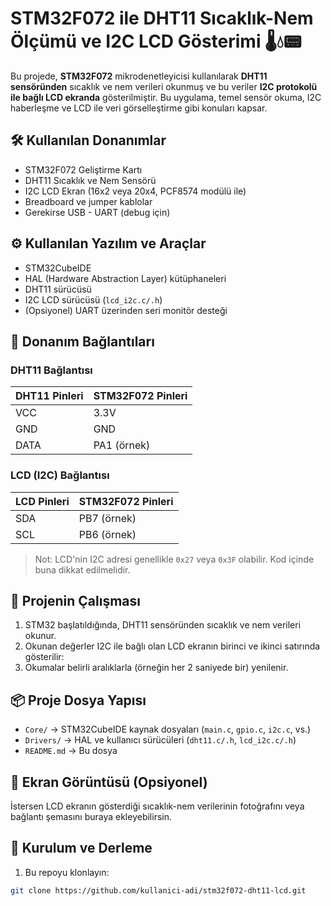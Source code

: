 # STM32F072 ile DHT11 Sıcaklık-Nem Ölçümü ve I2C LCD Gösterimi 🌡️💧📟

Bu projede, **STM32F072** mikrodenetleyicisi kullanılarak **DHT11 sensöründen** sıcaklık ve nem verileri okunmuş ve bu veriler **I2C protokolü ile bağlı LCD ekranda** gösterilmiştir. Bu uygulama, temel sensör okuma, I2C haberleşme ve LCD ile veri görselleştirme gibi konuları kapsar.

## 🛠️ Kullanılan Donanımlar

- STM32F072 Geliştirme Kartı
- DHT11 Sıcaklık ve Nem Sensörü
- I2C LCD Ekran (16x2 veya 20x4, PCF8574 modülü ile)
- Breadboard ve jumper kablolar
- Gerekirse USB - UART (debug için)

## ⚙️ Kullanılan Yazılım ve Araçlar

- STM32CubeIDE
- HAL (Hardware Abstraction Layer) kütüphaneleri
- DHT11 sürücüsü
- I2C LCD sürücüsü (`lcd_i2c.c/.h`)
- (Opsiyonel) UART üzerinden seri monitör desteği

## 🔌 Donanım Bağlantıları

### DHT11 Bağlantısı

| DHT11 Pinleri | STM32F072 Pinleri |
|---------------|-------------------|
| VCC           | 3.3V              |
| GND           | GND               |
| DATA          | PA1 (örnek)       |

### LCD (I2C) Bağlantısı

| LCD Pinleri | STM32F072 Pinleri |
|-------------|-------------------|
| SDA         | PB7 (örnek)       |
| SCL         | PB6 (örnek)       |
> Not: LCD'nin I2C adresi genellikle `0x27` veya `0x3F` olabilir. Kod içinde buna dikkat edilmelidir.

## 🧪 Projenin Çalışması

1. STM32 başlatıldığında, DHT11 sensöründen sıcaklık ve nem verileri okunur.
2. Okunan değerler I2C ile bağlı olan LCD ekranın birinci ve ikinci satırında gösterilir:
3. Okumalar belirli aralıklarla (örneğin her 2 saniyede bir) yenilenir.

## 📦 Proje Dosya Yapısı

- `Core/` → STM32CubeIDE kaynak dosyaları (`main.c`, `gpio.c`, `i2c.c`, vs.)
- `Drivers/` → HAL ve kullanıcı sürücüleri (`dht11.c/.h`, `lcd_i2c.c/.h`)
- `README.md` → Bu dosya

## 📸 Ekran Görüntüsü (Opsiyonel)

İstersen LCD ekranın gösterdiği sıcaklık-nem verilerinin fotoğrafını veya bağlantı şemasını buraya ekleyebilirsin.

## 🚀 Kurulum ve Derleme

1. Bu repoyu klonlayın:
```bash
git clone https://github.com/kullanici-adi/stm32f072-dht11-lcd.git
